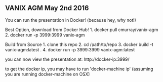 VANIX AGM May 2nd 2016
---

You can run the presentation in Docker! (because hey, why not!)

Best Option, download from Docker Hub!
    1. docker pull cmurray/vanix-agm
    2. docker run -p 3999:3999 vanix-agm

Build from Source
    1. clone this repo
    2. cd /path/to/repo
    3. docker build -t vanix-agm:latest .
    4. docker run -p 3999:3999 vanix-agm:latest

you can now view the presentation at: http://docker-ip:3999/

to get the docker ip, you may have to run 'docker-machine ip' (assuming you are running docker-machine on OSX)
